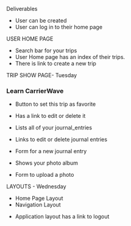 Deliverables

- User can be created
- User can log in to their home page

USER HOME PAGE
- Search bar for your trips
- User Home page has an index of their trips.
- There is link to create a new trip

TRIP SHOW PAGE- Tuesday
### Learn CarrierWave ###
- Button to set this trip as favorite
- Has a link to edit or delete it
- Lists all of your journal_entries
- Links to edit or delete journal entries
- Form for a new journal entry

- Shows your photo album
- Form to upload a photo



LAYOUTS - Wednesday
* Home Page Layout
* Navigation Layout
- Application layout has a link to logout
